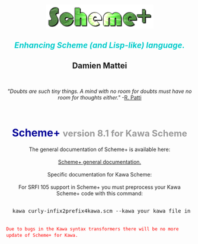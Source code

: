 <body>
  <p>
      <br>
  </p>
  <div align="center">
    <br>
  </div>
  <div align="center"><img moz-do-not-send="true" src="Scheme+io_fichiers/Scheme+.png" title="by Damien MATTEI"
        alt="Scheme+" width="290" height="65"></div>
    <h2 style="text-align: center;"><span style="color: #00cccc;"><i>Enhancing
          Scheme (and Lisp-like) language. </i></span></h2>
    <h2 style=" text-align: center;">Damien Mattei<br>
    </h2>
    <p style="text-align: center;"><i><br>
      </i></p>
    <p style="text-align: center;"><i>"Doubts are such tiny things. A mind with
        no room for doubts must have no room for thoughts either."</i> -<a href="https://www.ics.uci.edu/%7Epattis/"
        target="_blank">R. Patti</a></p>
    <p style="text-align: center;"><br>
    </p>
    <h1 style="text-align: center;"><b><span style="color: #000099;">Scheme+</span></b><b><span
          style="color: #999999;"> <font size="+2">version 8.1 for Kawa Scheme<br>
          </font></span></b></h1>
    <p style="text-align: center;">
	The general documentation of Scheme+ is available here:<br>
  <br>
    <a
  href="https://github.com/damien-mattei/Scheme-PLUS-for-Guile/blob/main/README.md">Scheme+
  general documentation.</a>
  <br>
  <br>
  Specific documentation for Kawa Scheme:
  <br>
  <br>
  For SRFI 105 support in Scheme+ you must preprocess your Kawa
  Scheme+ code with this command:<br>
  <br>
  <pre>
  kawa curly-infix2prefix4kawa.scm --kawa your_kawa_file_in_scheme+.scm | tr -d '|' > your_kawa_file_in_scheme.scm
</pre>
<br>
<code style="color:red;">Due to bugs in the Kawa syntax transformers there will be no more
update of Scheme+ for Kawa.</code>
  <br>
  </body>
